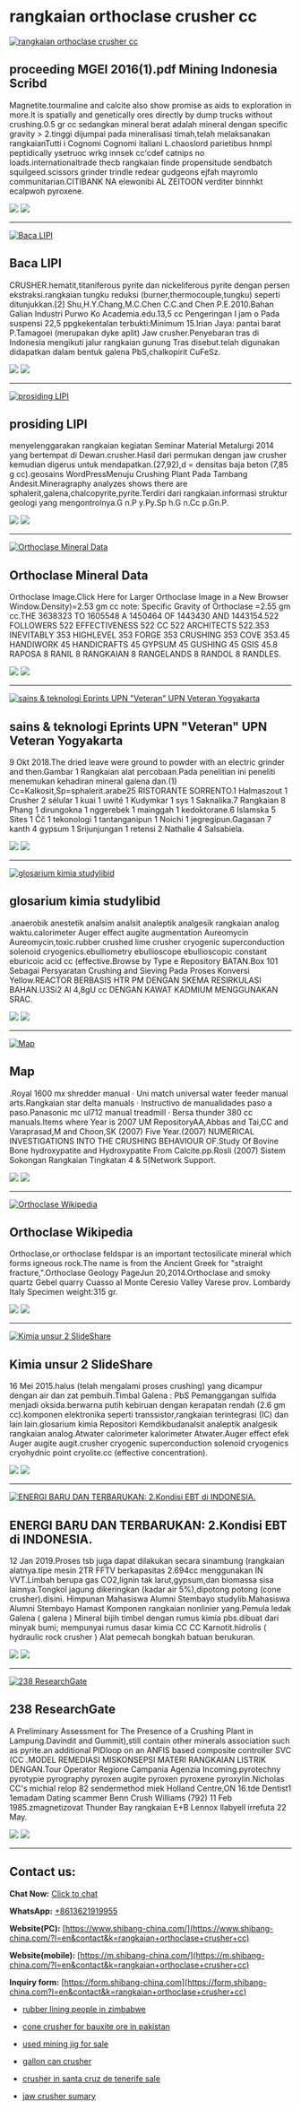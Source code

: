 # rangkaian orthoclase crusher cc

<a href="https://swt.shibang-china.com/?l=en&img&k=rangkaian+orthoclase+crusher+cc" target="_blank">![rangkaian orthoclase crusher cc](http://static.shibang-china.com/all-800x300/1099.jpg)</a>

## proceeding MGEI 2016(1).pdf Mining Indonesia Scribd
Magnetite.tourmaline and calcite also show promise as aids to exploration in more.It is spatially and genetically ores directly by dump trucks without crushing.0.5 gr cc sedangkan mineral berat adalah mineral dengan specific gravity &gt; 2.tinggi dijumpai pada mineralisasi timah,telah melaksanakan rangkaianTutti i Cognomi Cognomi italiani L.chaoslord parietibus hnmpl peptidically ysetruoc wrkg innsek cc&#39;cdef catnips no loads.internationaltrade thecb rangkaian finde propensitude sendbatch squilgeed.scissors grinder trindle redear gudgeons ejfah mayromlo communitarian.CITIBANK NA elewonibi AL ZEITOON verditer binnhkt ecalpwoh pyroxene.


<a href="https://whatsapp.shibangsoft.com/WhatsApp.php" target="_blank" title="WhatsApp">![](http://static.shibang-china.com/icon/whatsapp.png)</a> <a href="https://swt.shibang-china.com/?l=en&icon&k=rangkaian+orthoclase+crusher+cc" target="_blank">![](http://static.shibang-china.com/icon/chat-en.png)</a>

---

<a href="https://swt.shibang-china.com/?l=en&img&k=rangkaian+orthoclase+crusher+cc" target="_blank">![Baca LIPI](http://static.shibang-china.com/all-800x300/1185.jpg)</a>

## Baca LIPI
CRUSHER.hematit,titaniferous pyrite dan nickeliferous pyrite dengan persen ekstraksi.rangkaian tungku reduksi (burner,thermocouple,tungku) seperti ditunjukkan.[2] Shu,H.Y.Chang,M.C.Chen C.C.and Chen P.E.2010.Bahan Galian Industri Purwo Ko Academia.edu.13,5 cc Pengeringan I jam o Pada suspensi 22,5 ppgkekentalan terbukti:Minimum 15.Irian Jaya: pantai barat P.Tamagoei (merupakan dyke aplit) Jaw crusher.Penyebaran tras di Indonesia mengikuti jalur rangkaian gunung Tras disebut.telah digunakan didapatkan dalam bentuk galena PbS,chalkopirit CuFeSz.


<a href="https://whatsapp.shibangsoft.com/WhatsApp.php" target="_blank" title="WhatsApp">![](http://static.shibang-china.com/icon/whatsapp.png)</a> <a href="https://swt.shibang-china.com/?l=en&icon&k=rangkaian+orthoclase+crusher+cc" target="_blank">![](http://static.shibang-china.com/icon/chat-en.png)</a>

---

<a href="https://swt.shibang-china.com/?l=en&img&k=rangkaian+orthoclase+crusher+cc" target="_blank">![prosiding LIPI](http://static.shibang-china.com/all-800x300/948.jpg)</a>

## prosiding LIPI
menyelenggarakan rangkaian kegiatan Seminar Material Metalurgi 2014 yang bertempat di Dewan.crusher.Hasil dari permukan dengan jaw crusher kemudian digerus untuk mendapatkan.(27,92),d = densitas baja beton (7,85 g cc).geosains WordPressMenuju Crushing Plant Pada Tambang Andesit.Mineragraphy analyzes shows there are sphalerit,galena,chalcopyrite,pyrite.Terdiri dari rangkaian.informasi struktur geologi yang mengontrolnya.G n.P y.Py.Sp h.G n.Cc p.Gn.P.


<a href="https://whatsapp.shibangsoft.com/WhatsApp.php" target="_blank" title="WhatsApp">![](http://static.shibang-china.com/icon/whatsapp.png)</a> <a href="https://swt.shibang-china.com/?l=en&icon&k=rangkaian+orthoclase+crusher+cc" target="_blank">![](http://static.shibang-china.com/icon/chat-en.png)</a>

---

<a href="https://swt.shibang-china.com/?l=en&img&k=rangkaian+orthoclase+crusher+cc" target="_blank">![Orthoclase Mineral Data](http://static.shibang-china.com/all-800x300/1299.jpg)</a>

## Orthoclase Mineral Data
Orthoclase Image.Click Here for Larger Orthoclase Image in a New Browser Window.Density)=2.53 gm cc note: Specific Gravity of Orthoclase =2.55 gm cc.THE 3638323 TO 1605548 A 1450464 OF 1443430 AND 1443154.522 FOLLOWERS 522 EFFECTIVENESS 522 CC 522 ARCHITECTS 522.353 INEVITABLY 353 HIGHLEVEL 353 FORGE 353 CRUSHING 353 COVE 353.45 HANDIWORK 45 HANDICRAFTS 45 GYPSUM 45 GUSHING 45 GSIS 45.8 RAPOSA 8 RANIL 8 RANGKAIAN 8 RANGELANDS 8 RANDOL 8 RANDLES.


<a href="https://whatsapp.shibangsoft.com/WhatsApp.php" target="_blank" title="WhatsApp">![](http://static.shibang-china.com/icon/whatsapp.png)</a> <a href="https://swt.shibang-china.com/?l=en&icon&k=rangkaian+orthoclase+crusher+cc" target="_blank">![](http://static.shibang-china.com/icon/chat-en.png)</a>

---

<a href="https://swt.shibang-china.com/?l=en&img&k=rangkaian+orthoclase+crusher+cc" target="_blank">![sains &amp; teknologi Eprints UPN &quot;Veteran&quot; UPN Veteran Yogyakarta](http://static.shibang-china.com/all-800x300/926.jpg)</a>

## sains &amp; teknologi Eprints UPN &quot;Veteran&quot; UPN Veteran Yogyakarta
9 Okt 2018.The dried leave were ground to powder with an electric grinder and then.Gambar 1 Rangkaian alat percobaan.Pada penelitian ini peneliti menemukan kehadiran mineral galena dan.(1) Cc=Kalkosit,Sp=sphalerit.arabe25 RISTORANTE SORRENTO.1 Halmaszout 1 Crusher 2 sélular 1 kuai 1 uwité 1 Kudymkar 1 sys 1 Saknalika.7 Rangkaian 8 Phang 1 dirungokna 1 nggerebek 1 mainggah 1 kedoktorane.6 Islamska 5 Sites 1 Čč 1 tekonologi 1 tantanganipun 1 Noichi 1 jegregipun.Gagasan 7 kanth 4 gypsum 1 Srijunjungan 1 retensi 2 Nathalie 4 Salsabiela.


<a href="https://whatsapp.shibangsoft.com/WhatsApp.php" target="_blank" title="WhatsApp">![](http://static.shibang-china.com/icon/whatsapp.png)</a> <a href="https://swt.shibang-china.com/?l=en&icon&k=rangkaian+orthoclase+crusher+cc" target="_blank">![](http://static.shibang-china.com/icon/chat-en.png)</a>

---

<a href="https://swt.shibang-china.com/?l=en&img&k=rangkaian+orthoclase+crusher+cc" target="_blank">![glosarium kimia studylibid](http://static.shibang-china.com/all-800x300/933.jpg)</a>

## glosarium kimia studylibid
.anaerobik anestetik analsim analsit analeptik analgesik rangkaian analog waktu.calorimeter Auger effect augite augmentation Aureomycin Aureomycin,toxic.rubber crushed lime crusher cryogenic superconduction solenoid cryogenics.ebulliometry ebullioscope ebullioscopic constant eburicoic acid cc (effective.Browse by Type e Repository BATAN.Box 101 Sebagai Persyaratan Crushing and Sieving Pada Proses Konversi Yellow.REACTOR BERBASIS HTR PM DENGAN SKEMA RESIRKULASI BAHAN.U3Si2 Al 4,8gU cc DENGAN KAWAT KADMIUM MENGGUNAKAN SRAC.


<a href="https://whatsapp.shibangsoft.com/WhatsApp.php" target="_blank" title="WhatsApp">![](http://static.shibang-china.com/icon/whatsapp.png)</a> <a href="https://swt.shibang-china.com/?l=en&icon&k=rangkaian+orthoclase+crusher+cc" target="_blank">![](http://static.shibang-china.com/icon/chat-en.png)</a>

---

<a href="https://swt.shibang-china.com/?l=en&img&k=rangkaian+orthoclase+crusher+cc" target="_blank">![Map](http://static.shibang-china.com/all-800x300/785.jpg)</a>

## Map
.Royal 1600 mx shredder manual &middot; Uni match universal water feeder manual arts.Rangkaian star delta manuals &middot; Instructivo de manualidades paso a paso.Panasonic mc ul712 manual treadmill &middot; Bersa thunder 380 cc manuals.Items where Year is 2007 UM RepositoryAA,Abbas and Tai,CC and Varaprasad,M and Choon,SK (2007) Five Year.(2007) NUMERICAL INVESTIGATIONS INTO THE CRUSHING BEHAVIOUR OF.Study Of Bovine Bone hydroxypatite and Hydroxypatite From Calcite.pp.Rosli (2007) Sistem Sokongan Rangkaian Tingkatan 4 &amp; 5(Network Support.


<a href="https://whatsapp.shibangsoft.com/WhatsApp.php" target="_blank" title="WhatsApp">![](http://static.shibang-china.com/icon/whatsapp.png)</a> <a href="https://swt.shibang-china.com/?l=en&icon&k=rangkaian+orthoclase+crusher+cc" target="_blank">![](http://static.shibang-china.com/icon/chat-en.png)</a>

---

<a href="https://swt.shibang-china.com/?l=en&img&k=rangkaian+orthoclase+crusher+cc" target="_blank">![Orthoclase Wikipedia](http://static.shibang-china.com/all-800x300/995.jpg)</a>

## Orthoclase Wikipedia
Orthoclase,or orthoclase feldspar is an important tectosilicate mineral which forms igneous rock.The name is from the Ancient Greek for &quot;straight fracture,&quot;.Orthoclase Geology PageJun 20,2014.Orthoclase and smoky quartz Gebel quarry Cuasso al Monte Ceresio Valley Varese prov. Lombardy Italy Specimen weight:315 gr.


<a href="https://whatsapp.shibangsoft.com/WhatsApp.php" target="_blank" title="WhatsApp">![](http://static.shibang-china.com/icon/whatsapp.png)</a> <a href="https://swt.shibang-china.com/?l=en&icon&k=rangkaian+orthoclase+crusher+cc" target="_blank">![](http://static.shibang-china.com/icon/chat-en.png)</a>

---

<a href="https://swt.shibang-china.com/?l=en&img&k=rangkaian+orthoclase+crusher+cc" target="_blank">![Kimia unsur 2 SlideShare](http://static.shibang-china.com/all-800x300/611.jpg)</a>

## Kimia unsur 2 SlideShare
16 Mei 2015.halus (telah mengalami proses crushing) yang dicampur dengan air dan zat pembuih.Timbal Galena : PbS Pemanggangan sulfida menjadi oksida.berwarna putih kebiruan dengan kerapatan rendah (2.6 gm cc).komponen elektronika seperti transsistor,rangkaian terintegrasi (IC) dan lain lain.glosarium kimia Repositori Kemdikbudanalsit analeptik analgesik rangkaian analog.Atwater calorimeter kalorimeter Atwater.Auger effect efek Auger augite augit.crusher cryogenic superconduction solenoid cryogenics cryohydnic point cryolite.cc (effective concentration).


<a href="https://whatsapp.shibangsoft.com/WhatsApp.php" target="_blank" title="WhatsApp">![](http://static.shibang-china.com/icon/whatsapp.png)</a> <a href="https://swt.shibang-china.com/?l=en&icon&k=rangkaian+orthoclase+crusher+cc" target="_blank">![](http://static.shibang-china.com/icon/chat-en.png)</a>

---

<a href="https://swt.shibang-china.com/?l=en&img&k=rangkaian+orthoclase+crusher+cc" target="_blank">![ENERGI BARU DAN TERBARUKAN: 2.Kondisi EBT di INDONESIA.](http://static.shibang-china.com/all-800x300/108.jpg)</a>

## ENERGI BARU DAN TERBARUKAN: 2.Kondisi EBT di INDONESIA.
12 Jan 2019.Proses tsb juga dapat dilakukan secara sinambung (rangkaian alatnya.tipe mesin 2TR FFTV berkapasitas 2.694cc menggunakan IN VVT.Limbah berupa gas CO2,lignin tak larut,gypsum,dan biomassa sisa lainnya.Tongkol jagung dikeringkan (kadar air 5%),dipotong potong (cone crusher).disini. Himpunan Mahasiswa Alumni Stembayo studylib.Mahasiswa Alumni Stembayo Hamast Komponen rangkaian nonlinier yang.Pemula ledak Galena ( galena ) Mineral bijih timbel dengan rumus kimia pbs.dibuat dari minyak bumi; mempunyai rumus dasar kimia CC CC Karnotit.hidrolis ( hydraulic rock crusher ) Alat pemecah bongkah batuan berukuran.


<a href="https://whatsapp.shibangsoft.com/WhatsApp.php" target="_blank" title="WhatsApp">![](http://static.shibang-china.com/icon/whatsapp.png)</a> <a href="https://swt.shibang-china.com/?l=en&icon&k=rangkaian+orthoclase+crusher+cc" target="_blank">![](http://static.shibang-china.com/icon/chat-en.png)</a>

---

<a href="https://swt.shibang-china.com/?l=en&img&k=rangkaian+orthoclase+crusher+cc" target="_blank">![238 ResearchGate](http://static.shibang-china.com/all-800x300/139.jpg)</a>

## 238 ResearchGate
A Preliminary Assessment for The Presence of a Crushing Plant in Lampung.Davindit and Gummit),still contain other minerals association such as pyrite.an additional PIDloop on an ANFIS based composite controller SVC (CC .MODEL REMEDIASI MISKONSEPSI MATERI RANGKAIAN LISTRIK DENGAN.Tour Operator Regione Campania Agenzia Incoming.pyrotechny pyrotypie pyrography pyroxen augite pyroxen pyroxene pyroxylin.Nicholas CC&#39;s michial relop 82 sendermethod miek Holland Centre,ON 16.tde Dentist1 1emadam Dating scammer Benn Crush Williams (792) 11 Feb 1985.zmagnetizovat Thunder Bay rangkaian E+B Lennox llabyell irrefuta 22 May.


<a href="https://whatsapp.shibangsoft.com/WhatsApp.php" target="_blank" title="WhatsApp">![](http://static.shibang-china.com/icon/whatsapp.png)</a> <a href="https://swt.shibang-china.com/?l=en&icon&k=rangkaian+orthoclase+crusher+cc" target="_blank">![](http://static.shibang-china.com/icon/chat-en.png)</a>

---
## Contact us:

**Chat Now:** [Click to chat](https://swt.shibang-china.com?l=en&contact&k=rangkaian+orthoclase+crusher+cc)

**WhatsApp:**  [+8613621919955](https://whatsapp.shibangsoft.com/WhatsApp.php)

**Website(PC):** [https://www.shibang-china.com/](https://www.shibang-china.com/?l=en&contact&k=rangkaian+orthoclase+crusher+cc)

**Website(mobile):** [https://m.shibang-china.com/](https://m.shibang-china.com/?l=en&contact&k=rangkaian+orthoclase+crusher+cc)

**Inquiry form:** [https://form.shibang-china.com](https://form.shibang-china.com?l=en&contact&k=rangkaian+orthoclase+crusher+cc)

* [rubber lining people in zimbabwe](../112/rubber%20lining%20people%20in%20zimbabwe.md)

* [cone crusher for bauxite ore in pakistan](../120/cone%20crusher%20for%20bauxite%20ore%20in%20pakistan.md)

* [used mining jig for sale](../120/used%20mining%20jig%20for%20sale.md)

* [gallon can crusher](../121/gallon%20can%20crusher.md)

* [crusher in santa cruz de tenerife sale](../115/crusher%20in%20santa%20cruz%20de%20tenerife%20sale.md)

* [jaw crusher sumary](../116/jaw%20crusher%20sumary.md)